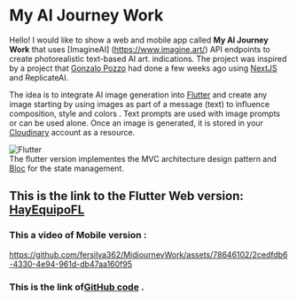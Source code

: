 # My AI Journey Work
Hello! I would like to show a web and mobile app called **My AI Journey Work** that uses [ImagineAI] (https://www.imagine.art/) API endpoints to create photorealistic text-based AI art. indications. The project was inspired by a project that [Gonzalo Pozzo](https://links.gonzalopozzo.com/) had done a few weeks ago using [NextJS](https://nextjs.org/) and ReplicateAI.

The idea is to integrate AI image generation into [Flutter](https://flutter.dev/) and create any image starting by using images as part of a message (text) to influence composition, style and colors . Text prompts are used with image prompts or can be used alone. Once an image is generated, it is stored in your [Cloudinary](https://cloudinary.com/) account as a resource.
<br/>

![Flutter](https://img.shields.io/badge/Flutter-_-48c0f8?style=for-the-badge&logo=flutter&logoColor=5dccfc)<br/>
The flutter version implementes the MVC architecture design pattern and [Bloc](https://bloclibrary.dev/#/) for the state management.
## This is the link to the Flutter Web version: [HayEquipoFL](https://silver-dasik-467ca5.netlify.app)
### This a video of Mobile version : 

https://github.com/fersilva362/MidjourneyWork/assets/78646102/2cedfdb6-4330-4e94-961d-db47aa160f95
### This is the link of[GitHub code](https://github.com/fersilva362/MidjourneyWork) .


